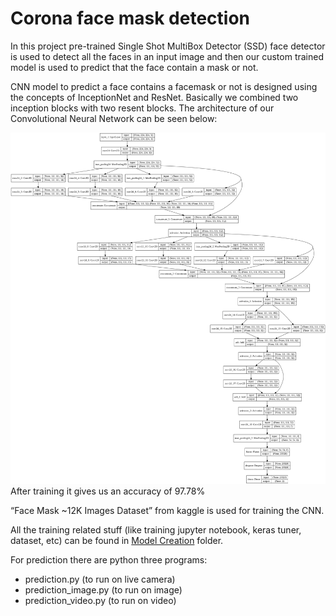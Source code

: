 # Corona face mask detection
In this project pre-trained Single Shot MultiBox Detector (SSD) face detector is used to detect all the faces in an input image and then our custom trained model is used to predict that the face contain a mask or not.

CNN model to predict a face contains a facemask or not is designed using the concepts of InceptionNet and ResNet. Basically we combined two inception blocks with two resent blocks. The architecture of our Convolutional Neural Network can be seen below: 

![](https://raw.githubusercontent.com/neilsaxena/Face-Mask-Prediction/main/Prediction/Model_Architecture.png)
After training it gives us an accuracy of 97.78%

“Face Mask ~12K Images Dataset” from kaggle is used for training the CNN.

All the training related stuff (like training jupyter notebook, keras tuner, dataset, etc) can be found in [Model Creation](https://github.com/neilsaxena/Face-Mask-Prediction/tree/main/Model%20Creation "Model Creation") folder.

For prediction there are python three programs:
 
 -  prediction.py (to run on live camera)
 - prediction_image.py (to run on image)
 - prediction_video.py (to run on video)

